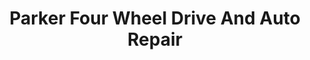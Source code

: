 ---
title: "Parker Four Wheel Drive And Auto Repair"
url: /parker/parker-four-wheel-drive-and-auto-repair/
shop: Autowerkstatt
---